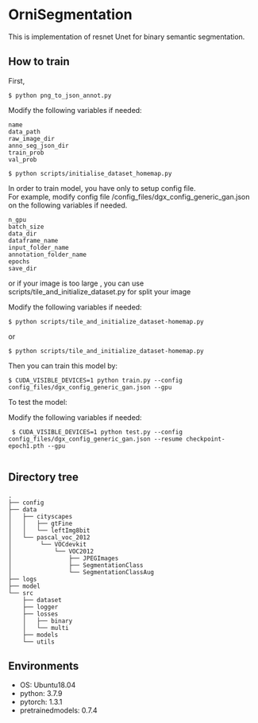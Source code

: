 # OrniSegmentation

This is implementation of resnet Unet for binary semantic segmentation.  


## How to train

First, 

```
$ python png_to_json_annot.py
```

Modify the following variables if needed:

```
name
data_path
raw_image_dir
anno_seg_json_dir
train_prob
val_prob
```
```
$ python scripts/initialise_dataset_homemap.py
```

In order to train model, you have only to setup config file.  
For example, modify config file /config_files/dgx_config_generic_gan.json on the following variables if needed.

```
n_gpu
batch_size
data_dir
dataframe_name
input_folder_name
annotation_folder_name
epochs
save_dir

```


or if your image is too large , you can use scripts/tile_and_initialize_dataset.py for split your image 

Modify the following variables if needed:

```
$ python scripts/tile_and_initialize_dataset-homemap.py
```
or 

```
$ python scripts/tile_and_initialize_dataset-homemap.py
```

Then you can train this model by:

```
$ CUDA_VISIBLE_DEVICES=1 python train.py --config config_files/dgx_config_generic_gan.json --gpu
```

To test the model: 


Modify the following variables if needed:



```
 $ CUDA_VISIBLE_DEVICES=1 python test.py --config config_files/dgx_config_generic_gan.json --resume checkpoint-epoch1.pth --gpu
 
```

## Directory tree
```
.
├── config
├── data
│   ├── cityscapes
│   │   ├── gtFine
│   │   └── leftImg8bit
│   └── pascal_voc_2012
│        └── VOCdevkit
│            └── VOC2012
│                ├── JPEGImages
│                ├── SegmentationClass
│                └── SegmentationClassAug
├── logs
├── model
└── src
    ├── dataset
    ├── logger
    ├── losses
    │   ├── binary
    │   └── multi
    ├── models
    └── utils
```

## Environments
- OS: Ubuntu18.04
- python: 3.7.9
- pytorch: 1.3.1
- pretrainedmodels: 0.7.4 


